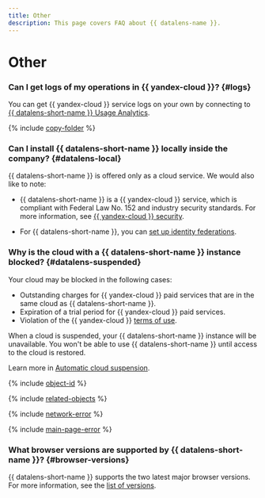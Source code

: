 ```yaml
---
title: Other
description: This page covers FAQ about {{ datalens-name }}.
---
```


# Other


### Can I get logs of my operations in {{ yandex-cloud }}? {#logs}

You can get {{ yandex-cloud }} service logs on your own by connecting to [{{ datalens-short-name }} Usage Analytics](../operations/connection/create-usage-tracking.md).

{% include [copy-folder](../../_qa/datalens/copy-folder.md) %}

### Can I install {{ datalens-short-name }} locally inside the company? {#datalens-local}

{{ datalens-short-name }} is offered only as a cloud service. We would also like to note:

* {{ datalens-short-name }} is a {{ yandex-cloud }} service, which is compliant with Federal Law No. 152 and industry security standards. For more information, see [{{ yandex-cloud }} security](/security).

* For {{ datalens-short-name }}, you can [set up identity federations](../../organization/quickstart.md).

### Why is the cloud with a {{ datalens-short-name }} instance blocked? {#datalens-suspended}

Your cloud may be blocked in the following cases:

* Outstanding charges for {{ yandex-cloud }} paid services that are in the same cloud as {{ datalens-short-name }}.
* Expiration of a trial period for {{ yandex-cloud }} paid services.
* Violation of the {{ yandex-cloud }} [terms of use](https://yandex.ru/legal/cloud_termsofuse/?lang=en).

When a cloud is suspended, your {{ datalens-short-name }} instance will be unavailable. You won't be able to use {{ datalens-short-name }} until access to the cloud is restored.

Learn more in [Automatic cloud suspension](../../overview/concepts/data-deletion.md#block).

{% include [object-id](../../_qa/datalens/object-id.md) %}

{% include [related-objects](../../_qa/datalens/related-objects.md) %}

{% include [network-error](../../_qa/datalens/network-error.md) %}



{% include [main-page-error](../../_qa/datalens/main-page-error.md) %}

### What browser versions are supported by {{ datalens-short-name }}? {#browser-versions}

{{ datalens-short-name }} supports the two latest major browser versions. For more information, see the [list of versions](https://browsersl.ist/#q=last+2+major+versions+and+last+2+years+and+fully+supports+es6+and+%3E+0.05%25%0Anot+dead%0Anot+op_mini+all%0Anot+and_qq+%3E+0%0Anot+and_uc+%3E+0%0AFirefox+ESR%0AChrome+%3E+0+and+last+2+years+and+%3E+0.05%25%0ASafari+%3E+0+and+last+2+years+and+%3E+0.05%25%0AFirefox+%3E+0+and+last+2+years+and+%3E+0.01%25).